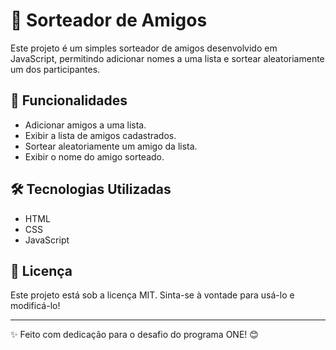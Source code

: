 # 🎉 Sorteador de Amigos

Este projeto é um simples sorteador de amigos desenvolvido em JavaScript, permitindo adicionar nomes a uma lista e sortear aleatoriamente um dos participantes.

## 🚀 Funcionalidades

- Adicionar amigos a uma lista.
- Exibir a lista de amigos cadastrados.
- Sortear aleatoriamente um amigo da lista.
- Exibir o nome do amigo sorteado.

## 🛠️ Tecnologias Utilizadas

- HTML
- CSS
- JavaScript

## 📄 Licença

Este projeto está sob a licença MIT. Sinta-se à vontade para usá-lo e modificá-lo!

---

✨ Feito com dedicação para o desafio do programa ONE! 😊
